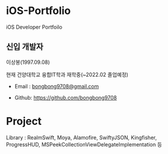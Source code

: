 # iOS-Portfolio
iOS Developer Portfoilo
## 신입 개발자
이상봉(1997.09.08)

현재 건양대학교 융합IT학과 재학중(~2022.02 졸업예정)

- Email : bongbong9708@gmail.com

- Github: https://github.com/bongbong9708

# Project
Library : RealmSwift, Moya, Alamofire, SwiftyJSON, Kingfisher, ProgressHUD, MSPeekCollectionViewDelegateImplementation 등
